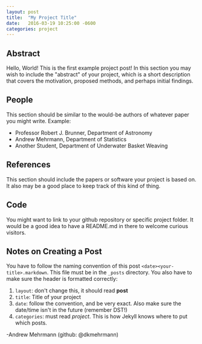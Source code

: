 ```yaml
---
layout: post
title:  "My Project Title"
date:   2016-03-19 10:25:00 -0600
categories: project
---
```


## Abstract

Hello, World! This is the first example project post! In this section you may wish to include the "abstract" of your project, which is a short description that covers the motivation, proposed methods, and perhaps initial findings. 

## People

This section should be similar to the would-be authors of whatever paper you might write. Example:

* Professor Robert J. Brunner, Department of Astronomy 
* Andrew Mehrmann, Department of Statistics
* Another Student, Department of Underwater Basket Weaving

## References

This section should include the papers or software your project is based on. It also may be a good place to keep track of this kind of thing. 

## Code

You might want to link to your github repository or specific project folder. It would be a good idea to have a README.md in there to welcome curious visitors. 

## Notes on Creating a Post

You have to follow the naming convention of this post `<date><your-title>.markdown`. This file must be in the `_posts` directory. You also have to make sure the header is formatted correctly:

1. `layout`: don't change this, it should read **post**
2. `title`: Title of your project
3. `date`: follow the convention, and be very exact. Also make sure the date/time isn't in the future (remember DST!)
4. `categories`: must read *project*. This is how Jekyll knows where to put which posts.


-Andrew Mehrmann (github: @dkmehrmann)